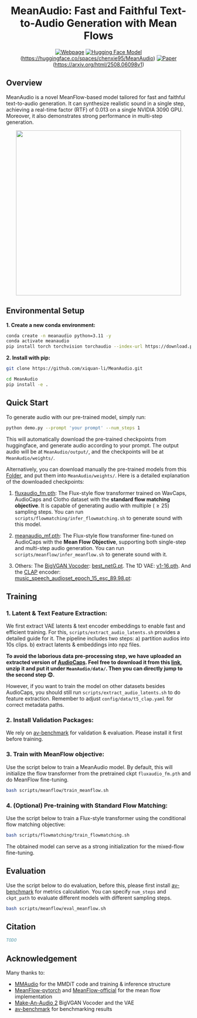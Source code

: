 <div align="center">
<p align="center">
  <h1>MeanAudio: Fast and Faithful Text-to-Audio Generation with Mean Flows</h1>
  <!-- <a href=>Paper</a> | <a href="https://meanaudio.github.io/">Webpage</a>  -->

  [![Webpage](https://img.shields.io/badge/Website-Visit-orange)](https://meanaudio.github.io/)
  [![Hugging Face Model](https://img.shields.io/badge/Hugging%20Face-Model-brightgreen)](https://huggingface.co/junxiliu/MeanAudio)(https://huggingface.co/spaces/chenxie95/MeanAudio)
  [![Paper](https://img.shields.io/badge/Paper-DOI-blue)](https://arxiv.org/html/2508.06098v1)(https://arxiv.org/html/2508.06098v1)



</p>
</div>


## Overview 
MeanAudio is a novel MeanFlow-based model tailored for fast and faithful text-to-audio generation. It can synthesize realistic sound in a single step, achieving a real-time factor (RTF) of 0.013 on a single NVIDIA 3090 GPU. Moreover, it also demonstrates strong performance in multi-step generation.

<div align="center">
  <img src="sets/performance.png" alt="" width="450">
</div>


## Environmental Setup

**1. Create a new conda environment:**

```bash
conda create -n meanaudio python=3.11 -y
conda activate meanaudio
pip install torch torchvision torchaudio --index-url https://download.pytorch.org/whl/cu118 --upgrade
```
<!-- ```
conda install -c conda-forge 'ffmpeg<7
```
(Optional, if you use miniforge and don't already have the appropriate ffmpeg) -->

**2. Install with pip:**

```bash
git clone https://github.com/xiquan-li/MeanAudio.git

cd MeanAudio
pip install -e .
```

<!-- (If you encounter the File "setup.py" not found error, upgrade your pip with pip install --upgrade pip) -->


## Quick Start

<!-- **1. Download pre-trained models:** -->
To generate audio with our pre-trained model, simply run: 
```bash 
python demo.py --prompt 'your prompt' --num_steps 1
```
This will automatically download the pre-trained checkpoints from huggingface, and generate audio according to your prompt. 
The output audio will be at `MeanAudio/output/`, and the checkpoints will be at `MeanAudio/weights/`. 

Alternatively, you can download manually the pre-trained models from this [Folder](https://drive.google.com/drive/folders/1nbIsVjl4pqLaAnqj-M8UPkahu28S59Kj?usp=sharing), and put them into `MeanAudio/weights/`. Here is a detailed explanation of the downloaded checkpoints: 


1. [fluxaudio_fm.pth](https://drive.google.com/file/d/1PAJ7Asx_3e9HiaUoGIfSXI3K7BqgBR9x/view?usp=sharing): The Flux-style flow transformer trained on WavCaps, AudioCaps and Clotho dataset with the **standard flow matching objective**. It is capable of generating audio with multiple ($\geq 25$) sampling steps. You can run `scripts/flowmatching/infer_flowmatching.sh` to generate sound with this model.

2. [meanaudio_mf.pth](https://drive.google.com/file/d/1BFWiHVJwdyXihE14znDYiAWF0-mnEtA7/view?usp=sharing): The Flux-style flow transformer fine-tuned on AudioCaps with the **Mean Flow Objective**, supporting both single-step and multi-step audio generation. You can run `scripts/meanflow/infer_meanflow.sh` to generate sound with it. 


3. Others: The [BigVGAN Vocoder](https://github.com/NVIDIA/BigVGAN): [best_netG.pt](https://drive.google.com/file/d/1PAJ7Asx_3e9HiaUoGIfSXI3K7BqgBR9x/view?usp=sharing). 
 The 1D VAE: [v1-16.pth](https://drive.google.com/file/d/1bJlNhGGjmDBKjz04bpOi-UjfuJILSiGU/view?usp=sharing). And the [CLAP](https://github.com/LAION-AI/CLAP) encoder:  
[music_speech_audioset_epoch_15_esc_89.98.pt](https://drive.google.com/file/d/1KGQ5Q8xHOoItPDdJAB8ry6kKJ5HkMyo9/view?usp=share_link): 

## Training

### 1. Latent & Text Feature Extraction: 
We first extract VAE latents & text encoder embeddings to enable fast and efficient training. For this, `scripts/extract_audio_latents.sh` provides a detailed guide for it. The pipeline includes two steps: a) partition audios into 10s clips. b) extract latents & embeddings into npz files. 

**To avoid the laborious data pre-processing step, we have uploaded an extracted version of [AudioCaps](https://audiocaps.github.io). Feel free to download it from this [link](https://drive.google.com/file/d/1C_P3ZQQWxUgMuCw-qvYj2C2r0iM35Sfy/view?usp=share_link), unzip it and put it under `MeanAudio/data/`. Then you can directly jump to the second step 😊.**

However, if you want to train the model on other datasets besides AudioCaps, you should still run `scripts/extract_audio_latents.sh` to do feature extraction. 
Remember to adjust `config/data/t5_clap.yaml` for correct metadata paths. 
### 2. Install Validation Packages: 
We rely on [av-benchmark](https://github.com/hkchengrex/av-benchmark) for validation & evaluation. Please install it first before training.

### 3. Train with MeanFlow objective: 
Use the script below to train a MeanAudio model. By default, this will initialize the flow transformer from the pretrained ckpt `fluxaudio_fm.pth` and do MeanFlow fine-tuning. 
```bash
bash scripts/meanflow/train_meanflow.sh
```

### 4. (Optional) Pre-training with Standard Flow Matching: 
Use the script below to train a Flux-style transformer using the conditional flow matching objective: 
```bash 
bash scripts/flowmatching/train_flowmatching.sh
```
The obtained model can serve as a strong initialization for the mixed-flow fine-tuning. 

## Evaluation

Use the script below to do evaluation, before this, please first install [av-benchmark](https://github.com/hkchengrex/av-benchmark) for metrics calculation. You can specify `num_steps` and `ckpt_path` to evaluate different models with different sampling steps. 
```bash
bash scripts/meanflow/eval_meanflow.sh 
```

## Citation

```bibtex
TODO
```



## Acknowledgement

Many thanks to:
- [MMAudio](https://github.com/hkchengrex/MMAudio) for the MMDiT code and training & inference structure
- [MeanFlow-pytorch](https://github.com/haidog-yaqub/MeanFlow) and [MeanFlow-official](https://github.com/Gsunshine/meanflow) for the mean flow implementation
- [Make-An-Audio 2](https://github.com/bytedance/Make-An-Audio-2) BigVGAN Vocoder and the VAE
- [av-benchmark](https://github.com/hkchengrex/av-benchmark) for benchmarking results
